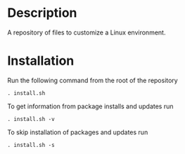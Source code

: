 # Description
A repository of files to customize a Linux environment.

# Installation
Run the following command from the root of the repository
```
. install.sh
```
To get information from package installs and updates run
```
. install.sh -v
```
To skip installation of packages and updates run
```
. install.sh -s
```
